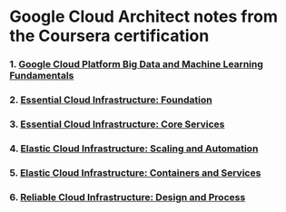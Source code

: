 # Google Cloud Architect notes from the Coursera certification

### 1. [Google Cloud Platform Big Data and Machine Learning Fundamentals](1_Google_Cloud_Platform_Fundamentals__Core_Infrastructure.md)

### 2. [Essential Cloud Infrastructure: Foundation](2_Essential_Cloud_Infrastructure__Foundation.md)

### 3. [Essential Cloud Infrastructure: Core Services](3_Essential_Cloud_Infrastructure__Core_Services.md)

### 4. [Elastic Cloud Infrastructure: Scaling and Automation](4_Elastic_Cloud_Infrastructure__Scaling_and_Automation.md)

### 5. [Elastic Cloud Infrastructure: Containers and Services](5_Elastic_Cloud_Infrastructure__Containers_and_Services.md)

### 6. [Reliable Cloud Infrastructure: Design and Process](6_Reliable_Cloud_Infrastructure__Design_and_Process.md)
